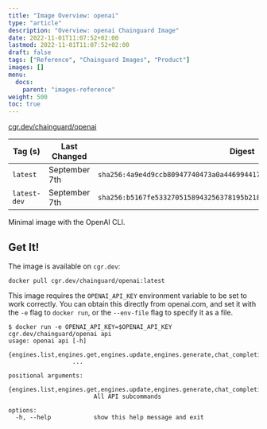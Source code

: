 ```yaml
---
title: "Image Overview: openai"
type: "article"
description: "Overview: openai Chainguard Image"
date: 2022-11-01T11:07:52+02:00
lastmod: 2022-11-01T11:07:52+02:00
draft: false
tags: ["Reference", "Chainguard Images", "Product"]
images: []
menu:
  docs:
    parent: "images-reference"
weight: 500
toc: true
---
```


[cgr.dev/chainguard/openai](https://github.com/chainguard-images/images/tree/main/images/openai)

| Tag (s)       | Last Changed  | Digest                                                                    |
|---------------|---------------|---------------------------------------------------------------------------|
|  `latest`     | September 7th | `sha256:4a9e4d9ccb80947740473a0a4469944172b6b6e5cc5c3bcda66ddf1b940550d5` |
|  `latest-dev` | September 7th | `sha256:b5167fe5332705158943256378195b218c670d42528bf4f406a4f0e414c07e8f` |



Minimal image with the OpenAI CLI.

## Get It!

The image is available on `cgr.dev`:

```
docker pull cgr.dev/chainguard/openai:latest
```

This image requires the `OPENAI_API_KEY` environment variable to be set to work correctly.
You can obtain this directly from openai.com, and set it with the `-e` flag to `docker run`, or the `--env-file` flag to specify it as a file.

```shell
$ docker run -e OPENAI_API_KEY=$OPENAI_API_KEY cgr.dev/chainguard/openai api
usage: openai api [-h]
                  {engines.list,engines.get,engines.update,engines.generate,chat_completions.create,completions.create,deployments.list,deployments.get,deployments.delete,deployments.create,models.list,models.get,models.delete,files.create,files.get,files.delete,files.list,fine_tunes.list,fine_tunes.create,fine_tunes.get,fine_tunes.results,fine_tunes.events,fine_tunes.follow,fine_tunes.cancel,fine_tunes.delete,image.create,image.create_edit,image.create_variation,audio.transcribe,audio.translate}
                  ...

positional arguments:
  {engines.list,engines.get,engines.update,engines.generate,chat_completions.create,completions.create,deployments.list,deployments.get,deployments.delete,deployments.create,models.list,models.get,models.delete,files.create,files.get,files.delete,files.list,fine_tunes.list,fine_tunes.create,fine_tunes.get,fine_tunes.results,fine_tunes.events,fine_tunes.follow,fine_tunes.cancel,fine_tunes.delete,image.create,image.create_edit,image.create_variation,audio.transcribe,audio.translate}
                        All API subcommands

options:
  -h, --help            show this help message and exit
```

